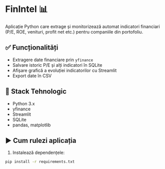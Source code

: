 # FinIntel 📊

Aplicație Python care extrage și monitorizează automat indicatori financiari (P/E, ROE, venituri, profit net etc.) pentru companiile din portofoliu.

## ✅ Funcționalități
- Extragere date financiare prin `yfinance`
- Salvare istoric P/E și alți indicatori în SQLite
- Afișare grafică a evoluției indicatorilor cu Streamlit
- Export date în CSV

## 🔧 Stack Tehnologic
- Python 3.x
- yfinance
- Streamlit
- SQLite
- pandas, matplotlib

## ▶️ Cum rulezi aplicația

1. Instalează dependențele:

```bash
pip install -r requirements.txt
